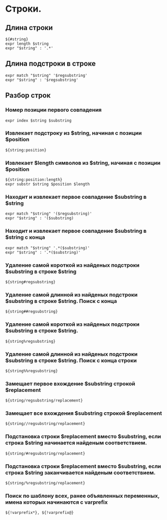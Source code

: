 # Строки.
## Длина строки

    ${#string}
    expr length $string
    expr "$string" : '.*'

## Длина подстроки в строке

    expr match "$string" '$regsubstring'
    expr "$string" : '$regsubstring'

## Разбор строк

### Номер позиции первого совпадения

    expr index $string $substring

### Извлекает подстроку из $string, начиная с позиции $position

    ${string:position}

### Извлекает $length символов из $string, начиная с позиции $position

    ${string:position:length}
    expr substr $string $position $length

### Находит и извлекает первое совпадение $substring в $string

    expr match "$string" '($regsubstring)'
    expr "$string" : '($substring)

### Находит и извлекает первое совпадение $substring в $string c конца

    expr match "$string" '.*($substring)'
    expr "$string" : '.*($substring)'

### Удаление самой короткой из найденых подстроки $substring в строке $string

    ${string#regsubstring}

### Удаление самой длинной из найденых подстроки $substring в строке $string. Поиск с конца

    ${string##regsubstring}

### Удаление самой короткой из найденых подстроки $substring в строке $string.

    ${string%regsubstring}

### Удаление самой длинной из найденых подстроки $substring в строке $string. Поиск с конца строки

    ${string%%regsubstring}

### Замещает первое вхождение $substring строкой $replacement

    ${string/regsubstring/replacement}

### Замещает все вхождения $substring строкой $replacement

    ${string//regsubstring/replacement}

### Подстановка строки $replacement вместо $substring, если строка $string начинается найденым соответствием.

    ${string/#regsubstring/replacement}

### Подстановка строки $replacement вместо $substring, если строка $string заканчивается найденым соответствием.

    ${string/%regsubstring/replacement}

### Поиск по шаблону всех, ранее объявленных переменных, имена которых начинаются с varprefix

    ${!varprefix*}, ${!varprefix@}
